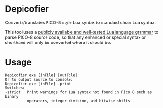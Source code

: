# Depicofier

Converts/translates PICO-8 style Lua syntax to standard clean Lua syntax.

This tool uses a [publicly available and well-tested Lua language grammar](https://github.com/antlr/grammars-v4/tree/master/lua) to parse PICO-8 source code, so that any enhanced or special syntax or shorthand will only be converted where it should be.

# Usage

```
Depicofier.exe [inFile] [outFile]
Or to output source to console:
Depicofier.exe [inFile] -print
Switches:
-strict   Print warnings for Lua syntax not found in Pico 8 such as binary
          operators, integer division, and bitwise shifts
```